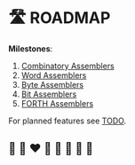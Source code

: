 # 🛣️ ROADMAP

**Milestones**:

1. [Combinatory Assemblers](https://github.com/helvm/helpa/milestone/1)
2. [Word Assemblers](https://github.com/helvm/helpa/milestone/2)
3. [Byte Assemblers](https://github.com/helvm/helpa/milestone/3)
4. [Bit Assemblers](https://github.com/helvm/helpa/milestone/4)
5. [FORTH Assemblers](https://github.com/helvm/helpa/milestone/5)

For planned features see [TODO](../users/TODO.md).

## 🦄 🌈 ❤️ 💛 💚 💙 🤍 🖤
